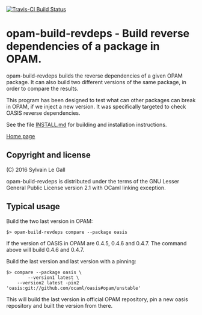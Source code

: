 [![Travis-CI Build Status](https://travis-ci.org/gildor478/opam-build-revdeps.svg?branch=master)](https://travis-ci.org/gildor478/opam-build-revdeps)

<!--- OASIS_START --->
<!--- DO NOT EDIT (digest: 0960dc0edb22b48e6a11234160d6d656) --->

opam-build-revdeps - Build reverse dependencies of a package in OPAM.
=====================================================================

opam-build-revdeps builds the reverse dependencies of a given OPAM package.
It can also build two different versions of the same package, in order to
compare the results.

This program has been designed to test what can other packages can break in
OPAM, if we inject a new version. It was specifically targeted to check OASIS
reverse dependencies.

See the file [INSTALL.md](INSTALL.md) for building and installation
instructions.

[Home page](https://github.com/gildor478/opam-build-revdeps)

Copyright and license
---------------------

(C) 2016 Sylvain Le Gall

opam-build-revdeps is distributed under the terms of the GNU Lesser General
Public License version 2.1 with OCaml linking exception.

<!--- OASIS_STOP --->

Typical usage
-------------

Build the two last version in OPAM:

```
$> opam-build-revdeps compare --package oasis
```

If the version of OASIS in OPAM are 0.4.5, 0.4.6 and 0.4.7. The command above
will build 0.4.6 and 0.4.7.


Build the last version and last version with a pinning:

```
$> compare --package oasis \
		--version1 latest \
    --version2 latest -pin2 'oasis:git://github.com/ocaml/oasis#opam/unstable'
```

This will build the last version in official OPAM repository, pin a new oasis
repository and built the version from there.
